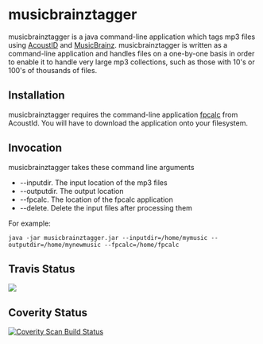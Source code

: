 musicbrainztagger
======

musicbrainztagger is a java command-line application which tags mp3 files using [AcoustID](https://acoustid.org/) and [MusicBrainz](https://musicbrainz.org/).  musicbrainztagger is written as a command-line application and handles files on a one-by-one basis in order to enable it to handle very large mp3 collections, such as those with 10's or 100's of thousands of files.  

Installation
-----

musicbrainztagger requires the command-line application [fpcalc](https://acoustid.org/fingerprinter) from AcoustId. You will have to download the application onto your filesystem.

Invocation
-----

musicbrainztagger takes these command line arguments

* --inputdir.  The input location of the mp3 files
* --outputdir. The output location 
* --fpcalc.  The location of the fpcalc application
* --delete.  Delete the input files after processing them

For example:

`java -jar musicbrainztagger.jar --inputdir=/home/mymusic --outputdir=/home/mynewmusic --fpcalc=/home/fpcalc`

Travis Status
---------

<a href="https://travis-ci.org/teverett/musicbrainztagger"><img src="https://api.travis-ci.org/teverett/musicbrainztagger.png"></a>

Coverity Status
---------
<a href="https://scan.coverity.com/projects/teverett-musicbrainztagger">
  <img alt="Coverity Scan Build Status"
       src="https://scan.coverity.com/projects/13300/badge.svg"/>
</a>
